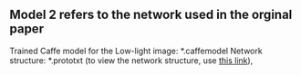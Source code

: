 ## Model 2 refers to the network used in the orginal paper

Trained Caffe model for the Low-light image: *.caffemodel
Network structure: *.prototxt (to view the network structure, use [this link](http://ethereon.github.io/netscope/#/editor)),
